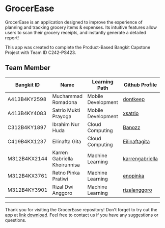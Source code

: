 # GrocerEase
GrocerEase is an application designed to improve the experience of planning and tracking grocery items & expenses. Its intuitive features allow users to scan their grocery receipts, and instantly generate a detailed report!

This app was created to complete the Product-Based Bangkit Capstone Project with Team ID C242-PS423.

## Team Member
| Bangkit ID | Name | Learning Path | Github Profile|
| -------- | ------- |------- |------- |
| A413B4KY2598   | Muchammad Romadona | Mobile Development | [dontkeep](https://github.com/dontkeep)
| A413B4KY4083 | Satrio Mukti Prayoga | Mobile Development | [xsatrio](https://github.com/xsatrio)
| C312B4KY1897 | Ibrahim Nur Huda | Cloud Computing | [Banozz](https://github.com/Banozz)
|C419B4KX1237 | Eilinafta Gita | Cloud Computing | [Eilinaftagita](https://github.com/Eilinaftagita)
|M312B4KX2144  | Karren Gabriella Khoirunnisa | Machine Learning | [karrengabriella](https://github.com/karrengabriella)
|M312B4KX3761| Retno Pinka Pratiwi | Machine Learning | [enopinka](https://github.com/enopinka)
|M312B4KY3901| Rizal Dwi Anggoro | Machine Learning | [rizalanggoro](https://github.com/rizalanggoro)

---

Thank you for visiting the GrocerEase repository! Don't forget to try out the app at [link download]().
Feel free to contact us if you have any suggestions or questions.
